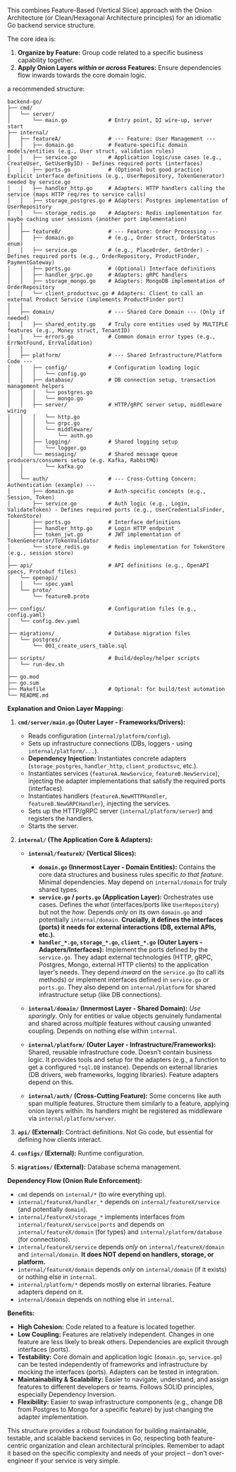 This combines Feature-Based (Vertical Slice) approach with the Onion Architecture (or Clean/Hexagonal Architecture principles) for an idiomatic Go backend service structure.

The core idea is:
1.  **Organize by Feature:** Group code related to a specific business capability together.
2.  **Apply Onion Layers *within* or *across* Features:** Ensure dependencies flow inwards towards the core domain logic.

a recommended structure:

```
backend-go/
├── cmd/
│   └── server/
│       └── main.go             # Entry point, DI wire-up, server start
├── internal/
│   ├── featureA/               # --- Feature: User Management ---
│   │   ├── domain.go           # Feature-specific domain models/entities (e.g., User struct, validation rules)
│   │   ├── service.go          # Application logic/use cases (e.g., CreateUser, GetUserByID) - Defines required ports (interfaces)
│   │   ├── ports.go            # (Optional but good practice) Explicit interface definitions (e.g., UserRepository, TokenGenerator) needed by service.go
│   │   ├── handler_http.go     # Adapters: HTTP handlers calling the service (maps HTTP req/res to service calls)
│   │   ├── storage_postgres.go # Adapters: Postgres implementation of UserRepository
│   │   └── storage_redis.go    # Adapters: Redis implementation for maybe caching user sessions (another port implementation)
│   │
│   ├── featureB/               # --- Feature: Order Processing ---
│   │   ├── domain.go           # (e.g., Order struct, OrderStatus enum)
│   │   ├── service.go          # (e.g., PlaceOrder, GetOrder) - Defines required ports (e.g., OrderRepository, ProductFinder, PaymentGateway)
│   │   ├── ports.go            # (Optional) Interface definitions
│   │   ├── handler_grpc.go     # Adapters: gRPC handlers
│   │   ├── storage_mongo.go    # Adapters: MongoDB implementation of OrderRepository
│   │   └── client_productsvc.go # Adapters: Client to call an external Product Service (implements ProductFinder port)
│   │
│   ├── domain/                 # --- Shared Core Domain --- (Only if needed)
│   │   ├── shared_entity.go    # Truly core entities used by MULTIPLE features (e.g., Money struct, TenantID)
│   │   └── errors.go           # Common domain error types (e.g., ErrNotFound, ErrValidation)
│   │
│   ├── platform/               # --- Shared Infrastructure/Platform Code ---
│   │   ├── config/             # Configuration loading logic
│   │   │   └── config.go
│   │   ├── database/           # DB connection setup, transaction management helpers
│   │   │   └── postgres.go
│   │   │   └── mongo.go
│   │   ├── server/             # HTTP/gRPC server setup, middleware wiring
│   │   │   └── http.go
│   │   │   └── grpc.go
│   │   │   └── middleware/
│   │   │       └── auth.go
│   │   ├── logging/            # Shared logging setup
│   │   │   └── logger.go
│   │   └── messaging/          # Shared message queue producers/consumers setup (e.g. Kafka, RabbitMQ)
│   │       └── kafka.go
│   │
│   └── auth/                   # --- Cross-Cutting Concern: Authentication (example) ---
│       ├── domain.go           # Auth-specific concepts (e.g., Session, Token)
│       ├── service.go          # Auth logic (e.g., Login, ValidateToken) - Defines required ports (e.g., UserCredentialsFinder, TokenStore)
│       ├── ports.go            # Interface definitions
│       ├── handler_http.go     # Login HTTP endpoint
│       ├── token_jwt.go        # JWT implementation of TokenGenerator/TokenValidator
│       └── store_redis.go      # Redis implementation for TokenStore (e.g., session store)
│
├── api/                        # API definitions (e.g., OpenAPI specs, Protobuf files)
│   └── openapi/
│   │   └── spec.yaml
│   └── proto/
│       └── featureB.proto
│
├── configs/                    # Configuration files (e.g., config.yaml)
│   └── config.dev.yaml
│
├── migrations/                 # Database migration files
│   └── postgres/
│       └── 001_create_users_table.sql
│
├── scripts/                    # Build/deploy/helper scripts
│   └── run-dev.sh
│
├── go.mod
├── go.sum
├── Makefile                    # Optional: for build/test automation
└── README.md
```

**Explanation and Onion Layer Mapping:**

1.  **`cmd/server/main.go` (Outer Layer - Frameworks/Drivers):**
    *   Reads configuration (`internal/platform/config`).
    *   Sets up infrastructure connections (DBs, loggers - using `internal/platform/...`).
    *   **Dependency Injection:** Instantiates concrete adapters (`storage_postgres`, `handler_http`, `client_productsvc`, etc.).
    *   Instantiates services (`featureA.NewService`, `featureB.NewService`), injecting the adapter implementations that satisfy the required ports (interfaces).
    *   Instantiates handlers (`featureA.NewHTTPHandler`, `featureB.NewGRPCHandler`), injecting the services.
    *   Sets up the HTTP/gRPC server (`internal/platform/server`) and registers the handlers.
    *   Starts the server.

2.  **`internal/` (The Application Core & Adapters):**
    *   **`internal/featureX/` (Vertical Slices):**
        *   **`domain.go` (Innermost Layer - Domain Entities):** Contains the core data structures and business rules specific *to that feature*. Minimal dependencies. May depend on `internal/domain` for truly shared types.
        *   **`service.go` / `ports.go` (Application Layer):** Orchestrates use cases. Defines the *what* (interfaces/ports like `UserRepository`) but not the *how*. Depends *only* on its own `domain.go` and potentially `internal/domain`. **Crucially, it defines the interfaces (ports) it needs for external interactions (DB, external APIs, etc.).**
        *   **`handler_*.go`, `storage_*.go`, `client_*.go` (Outer Layers - Adapters/Interfaces):** Implement the ports defined by the `service.go`. They adapt external technologies (HTTP, gRPC, Postgres, Mongo, external HTTP clients) to the application layer's needs. They depend *inward* on the `service.go` (to call its methods) or implement interfaces defined in `service.go` or `ports.go`. They also depend on `internal/platform` for shared infrastructure setup (like DB connections).

    *   **`internal/domain/` (Innermost Layer - Shared Domain):** *Use sparingly*. Only for entities or value objects genuinely fundamental and shared across *multiple* features without causing unwanted coupling. Depends on nothing else within `internal`.

    *   **`internal/platform/` (Outer Layer - Infrastructure/Frameworks):** Shared, reusable infrastructure code. Doesn't contain business logic. It provides tools and setup for the adapters (e.g., a function to get a configured `*sql.DB` instance). Depends on external libraries (DB drivers, web frameworks, logging libraries). Feature adapters depend on this.

    *   **`internal/auth/` (Cross-Cutting Feature):** Some concerns like auth span multiple features. Structure them similarly to a feature, applying onion layers within. Its handlers might be registered as middleware via `internal/platform/server`.

3.  **`api/` (External):** Contract definitions. Not Go code, but essential for defining how clients interact.
4.  **`configs/` (External):** Runtime configuration.
5.  **`migrations/` (External):** Database schema management.

**Dependency Flow (Onion Rule Enforcement):**

*   `cmd` depends on `internal/*` (to wire everything up).
*   `internal/featureX/handler_*` depends on `internal/featureX/service` (and potentially `domain`).
*   `internal/featureX/storage_*` implements interfaces from `internal/featureX/service|ports` and depends on `internal/featureX/domain` (for types) and `internal/platform/database` (for connections).
*   `internal/featureX/service` depends *only* on `internal/featureX/domain` and `internal/domain`. **It does NOT depend on handlers, storage, or platform.**
*   `internal/featureX/domain` depends *only* on `internal/domain` (if it exists) or nothing else in `internal`.
*   `internal/platform/*` depends mostly on external libraries. Feature adapters depend on it.
*   `internal/domain` depends on nothing else in `internal`.

**Benefits:**

*   **High Cohesion:** Code related to a feature is located together.
*   **Low Coupling:** Features are relatively independent. Changes in one feature are less likely to break others. Dependencies are explicit through interfaces (ports).
*   **Testability:** Core domain and application logic (`domain.go`, `service.go`) can be tested independently of frameworks and infrastructure by mocking the interfaces (ports). Adapters can be tested in integration.
*   **Maintainability & Scalability:** Easier to navigate, understand, and assign features to different developers or teams. Follows SOLID principles, especially Dependency Inversion.
*   **Flexibility:** Easier to swap infrastructure components (e.g., change DB from Postgres to Mongo for a specific feature) by just changing the adapter implementation.

This structure provides a robust foundation for building maintainable, testable, and scalable backend services in Go, respecting both feature-centric organization and clean architectural principles. Remember to adapt it based on the specific complexity and needs of your project – don't over-engineer if your service is very simple.